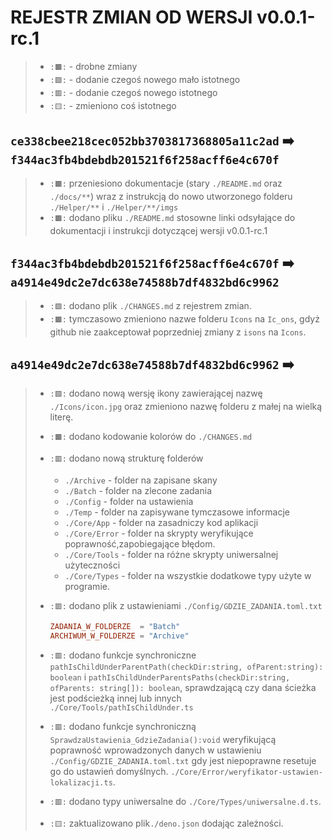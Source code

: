 # REJESTR ZMIAN OD WERSJI v0.0.1-rc.1

> - `:🟫:` - drobne zmiany
> - `:🟪:` - dodanie czegoś nowego mało istotnego
> - `:🟥:` - dodanie czegoś nowego istotnego
> - `:🟨:` - zmieniono coś istotnego

## `ce338cbee218cec052bb3703817368805a11c2ad` ➡️ `f344ac3fb4bdebdb201521f6f258acff6e4c670f`

> - `:🟫:` przeniesiono dokumentacje (stary `./README.md` oraz `./docs/**`) wraz z instrukcją do nowo utworzonego folderu `./Helper/**` i `./Helper/**/imgs`
> - `:🟫:` dodano pliku `./README.md` stosowne linki odsyłające do dokumentacji i instrukcji dotyczącej wersji v0.0.1-rc.1

## `f344ac3fb4bdebdb201521f6f258acff6e4c670f` ➡️ `a4914e49dc2e7dc638e74588b7df4832bd6c9962`

> - `:🟪:` dodano plik `./CHANGES.md` z rejestrem zmian.
> - `:🟫:` tymczasowo zmieniono nazwe folderu `Icons` na `Ic_ons`, gdyż github nie zaakceptował poprzedniej zmiany z `isons` na `Icons`.

## `a4914e49dc2e7dc638e74588b7df4832bd6c9962` ➡️

> - `:🟪:` dodano nową wersję ikony zawierającej nazwę `./Icons/icon.jpg` oraz zmieniono nazwę folderu z małej na wielką literę.
> - `:🟫:` dodano kodowanie kolorów do `./CHANGES.md`
> - `:🟥:` dodano nową strukturę folderów
>
>   - `./Archive` - folder na zapisane skany
>   - `./Batch` - folder na zlecone zadania
>   - `./Config` - folder na ustawienia
>   - `./Temp` - folder na zapisywane tymczasowe informacje
>   - `./Core/App` - folder na zasadniczy kod aplikacji
>   - `./Core/Error` - folder na skrypty weryfikujące poprawność,zapobiegające błędom.
>   - `./Core/Tools` - folder na różne skrypty uniwersalnej użyteczności
>   - `./Core/Types` - folder na wszystkie dodatkowe typy użyte w programie.
> - `:🟥:` dodano plik z ustawieniami `./Config/GDZIE_ZADANIA.toml.txt`
>
>   ```toml
>   ZADANIA_W_FOLDERZE  = "Batch"
>   ARCHIWUM_W_FOLDERZE = "Archive"
>   ```
>
> - `:🟥:` dodano funkcje synchroniczne `pathIsChildUnderParentPath(checkDir:string, ofParent:string): boolean` i  `pathIsChildUnderParentsPaths(checkDir:string, ofParents: string[]): boolean`, sprawdzającą czy dana ścieżka jest podścieżką innej lub innych `./Core/Tools/pathIsChildUnder.ts`
> - `:🟥:` dodano funkcje synchroniczną `SprawdzaUstawienia_GdzieZadania():void` weryfikującą poprawność wprowadzonych danych w ustawieniu `./Config/GDZIE_ZADANIA.toml.txt` gdy jest niepoprawne resetuje go do ustawień domyślnych. `./Core/Error/weryfikator-ustawien-lokalizacji.ts`.
> - `:🟥:` dodano typy uniwersalne do `./Core/Types/uniwersalne.d.ts`.
> - `:🟨:` zaktualizowano plik`./deno.json` dodając zależności.
